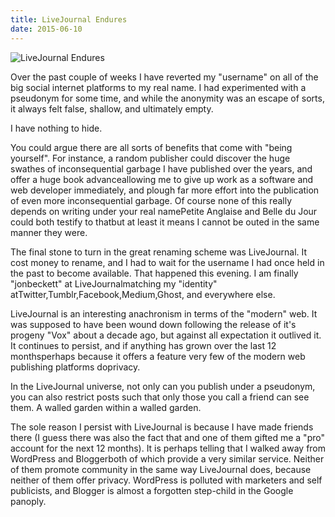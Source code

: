 ```yaml
---
title: LiveJournal Endures
date: 2015-06-10
---
```


![LiveJournal Endures](https://source.unsplash.com/vP3pnOoCiYE/1600x900)

Over the past couple of weeks I have reverted my "username" on all of the big social internet platforms to my real name. I had experimented with a pseudonym for some time, and while the anonymity was an escape of sorts, it always felt false, shallow, and ultimately empty.

I have nothing to hide.

You could argue there are all sorts of benefits that come with "being yourself". For instance, a random publisher could discover the huge swathes of inconsequential garbage I have published over the years, and offer a huge book advanceallowing me to give up work as a software and web developer immediately, and plough far more effort into the publication of even more inconsequential garbage. Of course none of this really depends on writing under your real namePetite Anglaise and Belle du Jour could both testify to thatbut at least it means I cannot be outed in the same manner they were.

The final stone to turn in the great renaming scheme was LiveJournal. It cost money to rename, and I had to wait for the username I had once held in the past to become available. That happened this evening. I am finally "jonbeckett" at LiveJournalmatching my "identity" atTwitter,Tumblr,Facebook,Medium,Ghost, and everywhere else.

LiveJournal is an interesting anachronism in terms of the "modern" web. It was supposed to have been wound down following the release of it's progeny "Vox" about a decade ago, but against all expectation it outlived it. It continues to persist, and if anything has grown over the last 12 monthsperhaps because it offers a feature very few of the modern web publishing platforms doprivacy.

In the LiveJournal universe, not only can you publish under a pseudonym, you can also restrict posts such that only those you call a friend can see them. A walled garden within a walled garden.

The sole reason I persist with LiveJournal is because I have made friends there (I guess there was also the fact that and one of them gifted me a "pro" account for the next 12 months). It is perhaps telling that I walked away from WordPress and Bloggerboth of which provide a very similar service. Neither of them promote community in the same way LiveJournal does, because neither of them offer privacy. WordPress is polluted with marketers and self publicists, and Blogger is almost a forgotten step-child in the Google panoply.